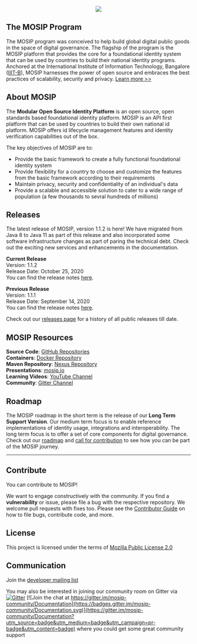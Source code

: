 <div align="center">
    <a href="https://mosip.io">
        <img src="https://github.com/mosip/documentation/blob/master/docs/_images/mosip_logo.png"/>
    </a>
</div>

## The MOSIP Program
The MOSIP program was conceived to help build global digital public goods in the space of digital governance. The flagship of the program is the MOSIP platform that provides the core for a foundational identity system that can be used by countries to build their national identity programs. Anchored at the International Institute of Information Technology, Bangalore ([IIIT-B](https://www.iiitb.ac.in/)), MOSIP harnesses the power of open source and embraces the best practices of scalability, security and privacy. [Learn more >>](https://www.mosip.io/)

## About MOSIP

The **Modular Open Source Identity Platform** is an open source, open standards based foundational identity platform. MOSIP is an API first platform that can be used by countries to build their own national id platform. MOSIP offers id lifecycle management features and identity verification capabilities out of the box.

The key objectives of MOSIP are to:
* Provide the basic framework to create a fully functional foundational identity system
* Provide flexibility for a country to choose and customize the features from the basic framework according to their requirements
* Maintain privacy, security and confidentiality of an individual's data
* Provide a scalable and accessible solution to cater to a wide range of population (a few thousands to sevral hundreds of millions)

## Releases

The latest release of MOSIP, version 1.1.2 is here! We have migrated from Java 8 to Java 11 as part of this release and also incorporated some software infrastructure changes as part of paring the technical debt. Check out the exciting new services and enhancements in the documentation.

**Current Release**<br>Version: 1.1.2<br>Release Date: October 25, 2020<br>You can find the release notes [here](https://docs.mosip.io/platform/mosip-releases/release-notes-1.1.2).

**Previous Release**<br>Version: 1.1.1<br>Release Date: September 14, 2020<br>You can find the release notes [here](https://docs.mosip.io/platform/mosip-releases/release-notes-1.1.1).

Check out our [releases page](MOSIP-Releases.md) for a history of all public releases till date.

## MOSIP Resources

**Source Code**: [GitHub Repositories](https://github.com/mosip)<br>**Containers**: [Docker Repository](https://hub.docker.com/u/mosipid)<br>**Maven Repository**: [Nexus Repository](https://oss.sonatype.org/service/local/repositories/snapshots/content/io/mosip/) <br>**Presentations**: [mosip.io](https://www.mosip.io/resources.php)<br>**Learning Videos**: [YouTube Channel](https://www.youtube.com/channel/UCKFSVO6BO1QLvBzc4voziDg)<br>**Community**: [Gitter Channel](https://gitter.im/mosip-community/community)

## Roadmap

The MOSIP roadmap in the short term is the release of our **Long Term Support Version**. Our medium term focus is to enable reference implementations of identity usage, integrations and interoperability. The long term focus is to offer a set of core components for digital governance. Check out our [roadmap](https://docs.mosip.io/platform/roadmap) and [call for contribution](https://docs.mosip.io/platform/contribute/contributor-guide) to see how you can be part of the MOSIP journey.

---

## Contribute
You can contribute to MOSIP! 

We want to engage constructively with the community.  If you find a **vulnerability** or issue, please file a bug with the respective repository.  We welcome pull requests with fixes too.  Please see the [Contributor Guide](https://docs.mosip.io/platform/contribute/contributor-guide) on how to file bugs, contribute code, and more.

## License
This project is licensed under the terms of [Mozilla Public License 2.0](https://github.com/mosip/commons/blob/master/LICENSE)

## Communication
Join the [developer mailing list](https://groups.io/g/mosip-dev)


You may also be interested in joining our community room on Gitter via [![Gitter](https://badges.gitter.im/mosip-community/community.svg)](https://gitter.im/mosip-community/community?utm_source=badge&utm_medium=badge&utm_campaign=pr-badge) [![Join the chat at https://gitter.im/mosip-community/Documentation](https://badges.gitter.im/mosip-community/Documentation.svg)](https://gitter.im/mosip-community/Documentation?utm_source=badge&utm_medium=badge&utm_campaign=pr-badge&utm_content=badge)  where you could get some great community support
